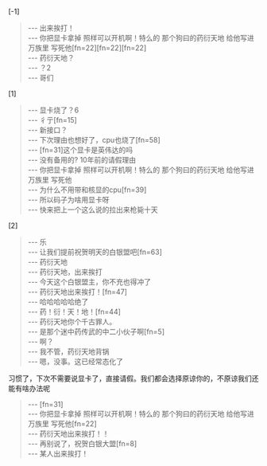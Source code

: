 
[-1] 
>--- 出来挨打！<br>
>--- 你把显卡拿掉 照样可以开机啊！特么的 那个狗曰的药衍天地 给他写进万族里 写死他[fn=22][fn=22][fn=22]<br>
>--- 药衍天地？<br>
>--- ？2<br>
>--- 哥们<br>

[1] 
>--- 显卡烧了？6<br>
>--- 彳亍[fn=15]<br>
>--- 新接口？<br>
>--- 下次理由也想好了，cpu也烧了[fn=58]<br>
>--- [fn=31]这个显卡是英伟达的吗<br>
>--- 没有备用的? 10年前的请假理由<br>
>--- 你把显卡拿掉 照样可以开机啊！特么的 那个狗曰的药衍天地 给他写进万族里 写死他<br>
>--- 为什么不用带和核显的cpu[fn=39]<br>
>--- 所以码子为啥用显卡呀<br>
>--- 快来把上一个这么说的拉出来枪毙十天<br>

[2] 
>--- 乐<br>
>--- 让我们提前祝贺明天的白银盟吧[fn=63]<br>
>--- 药衍天地<br>
>--- 药衍天地，出来挨打<br>
>--- 今天这个白银盟主，你不充也得冲了<br>
>--- 药衍天地出来挨打！[fn=47]<br>
>--- 哈哈哈哈哈绝了<br>
>--- 药！衍！天！地！[fn=44]<br>
>--- 药衍天地你个千古罪人。<br>
>--- 是那个迷中药传武的中二小伙子啊[fn=5]<br>
>--- 啊？<br>
>--- 我不管，药衍天地背锅<br>
>--- 嗯，没事。这已经常态化了

习惯了，下次不需要说显卡了，直接请假。我们都会选择原谅你的，不原谅我们还能有啥办法呢<br>
>--- [fn=31]<br>
>--- 你把显卡拿掉 照样可以开机啊！特么的 那个狗曰的药衍天地 给他写进万族里 写死他[fn=22]<br>
>--- 药衍天地出来挨打！！<br>
>--- 再别说了，祝贺白银大盟[fn=8]<br>
>--- 某人出来挨打！<br>
